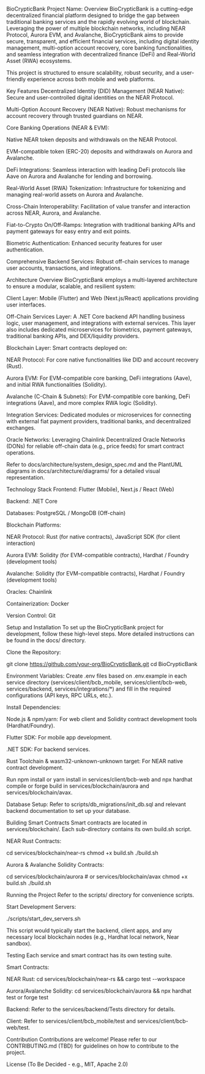 BioCrypticBank
Project Name: 
Overview
BioCrypticBank is a cutting-edge decentralized financial platform designed to bridge the gap between traditional banking services and the rapidly evolving world of blockchain. Leveraging the power of multiple blockchain networks, including NEAR Protocol, Aurora EVM, and Avalanche, BioCrypticBank aims to provide secure, transparent, and efficient financial services, including digital identity management, multi-option account recovery, core banking functionalities, and seamless integration with decentralized finance (DeFi) and Real-World Asset (RWA) ecosystems.

This project is structured to ensure scalability, robust security, and a user-friendly experience across both mobile and web platforms.

Key Features
Decentralized Identity (DID) Management (NEAR Native): Secure and user-controlled digital identities on the NEAR Protocol.

Multi-Option Account Recovery (NEAR Native): Robust mechanisms for account recovery through trusted guardians on NEAR.

Core Banking Operations (NEAR & EVM):

Native NEAR token deposits and withdrawals on the NEAR Protocol.

EVM-compatible token (ERC-20) deposits and withdrawals on Aurora and Avalanche.

DeFi Integrations: Seamless interaction with leading DeFi protocols like Aave on Aurora and Avalanche for lending and borrowing.

Real-World Asset (RWA) Tokenization: Infrastructure for tokenizing and managing real-world assets on Aurora and Avalanche.

Cross-Chain Interoperability: Facilitation of value transfer and interaction across NEAR, Aurora, and Avalanche.

Fiat-to-Crypto On/Off-Ramps: Integration with traditional banking APIs and payment gateways for easy entry and exit points.

Biometric Authentication: Enhanced security features for user authentication.

Comprehensive Backend Services: Robust off-chain services to manage user accounts, transactions, and integrations.

Architecture Overview
BioCrypticBank employs a multi-layered architecture to ensure a modular, scalable, and resilient system:

Client Layer: Mobile (Flutter) and Web (Next.js/React) applications providing user interfaces.

Off-Chain Services Layer: A .NET Core backend API handling business logic, user management, and integrations with external services. This layer also includes dedicated microservices for biometrics, payment gateways, traditional banking APIs, and DEX/liquidity providers.

Blockchain Layer: Smart contracts deployed on:

NEAR Protocol: For core native functionalities like DID and account recovery (Rust).

Aurora EVM: For EVM-compatible core banking, DeFi integrations (Aave), and initial RWA functionalities (Solidity).

Avalanche (C-Chain & Subnets): For EVM-compatible core banking, DeFi integrations (Aave), and more complex RWA logic (Solidity).

Integration Services: Dedicated modules or microservices for connecting with external fiat payment providers, traditional banks, and decentralized exchanges.

Oracle Networks: Leveraging Chainlink Decentralized Oracle Networks (DONs) for reliable off-chain data (e.g., price feeds) for smart contract operations.

Refer to docs/architecture/system_design_spec.md and the PlantUML diagrams in docs/architecture/diagrams/ for a detailed visual representation.

Technology Stack
Frontend: Flutter (Mobile), Next.js / React (Web)

Backend: .NET Core

Databases: PostgreSQL / MongoDB (Off-chain)

Blockchain Platforms:

NEAR Protocol: Rust (for native contracts), JavaScript SDK (for client interaction)

Aurora EVM: Solidity (for EVM-compatible contracts), Hardhat / Foundry (development tools)

Avalanche: Solidity (for EVM-compatible contracts), Hardhat / Foundry (development tools)

Oracles: Chainlink

Containerization: Docker

Version Control: Git

Setup and Installation
To set up the BioCrypticBank project for development, follow these high-level steps. More detailed instructions can be found in the docs/ directory.

Clone the Repository:

git clone https://github.com/your-org/BioCrypticBank.git
cd BioCrypticBank

Environment Variables:
Create .env files based on .env.example in each service directory (services/client/bcb_mobile, services/client/bcb-web, services/backend, services/integrations/*) and fill in the required configurations (API keys, RPC URLs, etc.).

Install Dependencies:

Node.js & npm/yarn: For web client and Solidity contract development tools (Hardhat/Foundry).

Flutter SDK: For mobile app development.

.NET SDK: For backend services.

Rust Toolchain & wasm32-unknown-unknown target: For NEAR native contract development.

Run npm install or yarn install in services/client/bcb-web and npx hardhat compile or forge build in services/blockchain/aurora and services/blockchain/avax.

Database Setup:
Refer to scripts/db_migrations/init_db.sql and relevant backend documentation to set up your database.

Building Smart Contracts
Smart contracts are located in services/blockchain/. Each sub-directory contains its own build.sh script.

NEAR Rust Contracts:

cd services/blockchain/near-rs
chmod +x build.sh
./build.sh

Aurora & Avalanche Solidity Contracts:

cd services/blockchain/aurora # or services/blockchain/avax
chmod +x build.sh
./build.sh

Running the Project
Refer to the scripts/ directory for convenience scripts.

Start Development Servers:

./scripts/start_dev_servers.sh

This script would typically start the backend, client apps, and any necessary local blockchain nodes (e.g., Hardhat local network, Near sandbox).

Testing
Each service and smart contract has its own testing suite.

Smart Contracts:

NEAR Rust: cd services/blockchain/near-rs && cargo test --workspace

Aurora/Avalanche Solidity: cd services/blockchain/aurora && npx hardhat test or forge test

Backend: Refer to the services/backend/Tests directory for details.

Client: Refer to services/client/bcb_mobile/test and services/client/bcb-web/test.

Contribution
Contributions are welcome! Please refer to our CONTRIBUTING.md (TBD) for guidelines on how to contribute to the project.

License
(To Be Decided - e.g., MIT, Apache 2.0)